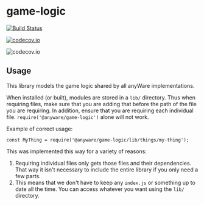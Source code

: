 # game-logic

[![Build Status](https://travis-ci.org/anyWareSculpture/game-logic.svg?branch=master)](https://travis-ci.org/anyWareSculpture/game-logic)

[![codecov.io](http://codecov.io/github/anyWareSculpture/game-logic/coverage.svg?branch=master)](http://codecov.io/github/anyWareSculpture/game-logic?branch=master)

![codecov.io](http://codecov.io/github/anyWareSculpture/game-logic/branch.svg?branch=master)

## Usage
This library models the game logic shared by all anyWare implementations.

When installed (or built), modules are stored in a `lib/` directory. Thus when requiring files, make sure that you are adding that before the path of the file you are requiring. In addition, ensure that you are requiring each individual file. `require('@anyware/game-logic')` alone will not work.

Example of correct usage:

    const MyThing = require('@anyware/game-logic/lib/things/my-thing');

This was implemented this way for a variety of reasons:

1. Requiring individual files only gets those files and their dependencies. That way it isn't necessary to include the entire library if you only need a few parts.
2. This means that we don't have to keep any `index.js` or something up to date all the time. You can access whatever you want using the `lib/` directory.

